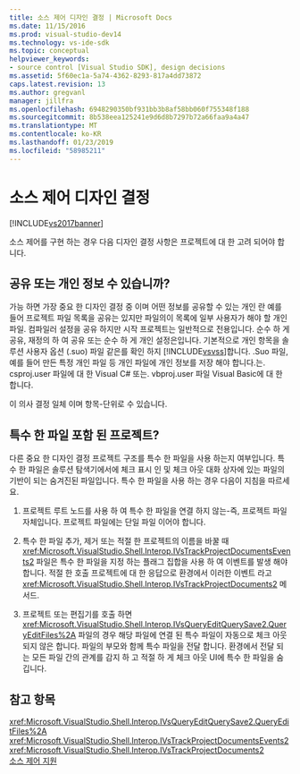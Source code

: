 ```yaml
---
title: 소스 제어 디자인 결정 | Microsoft Docs
ms.date: 11/15/2016
ms.prod: visual-studio-dev14
ms.technology: vs-ide-sdk
ms.topic: conceptual
helpviewer_keywords:
- source control [Visual Studio SDK], design decisions
ms.assetid: 5f60ec1a-5a74-4362-8293-817a4dd73872
caps.latest.revision: 13
ms.author: gregvanl
manager: jillfra
ms.openlocfilehash: 6948290350bf931bb3b8af58bb060f755348f188
ms.sourcegitcommit: 8b538eea125241e9d6d8b7297b72a66faa9a4a47
ms.translationtype: MT
ms.contentlocale: ko-KR
ms.lasthandoff: 01/23/2019
ms.locfileid: "58985211"
---
```

# <a name="source-control-design-decisions"></a>소스 제어 디자인 결정
[!INCLUDE[vs2017banner](../../includes/vs2017banner.md)]

소스 제어를 구현 하는 경우 다음 디자인 결정 사항은 프로젝트에 대 한 고려 되어야 합니다.  
  
## <a name="will-information-be-shared-or-private"></a>공유 또는 개인 정보 수 있습니까?  
 가능 하면 가장 중요 한 디자인 결정 중 이며 어떤 정보를 공유할 수 있는 개인 란 예를 들어 프로젝트 파일 목록을 공유는 있지만 파일의이 목록에 일부 사용자가 해야 할 개인 파일. 컴파일러 설정을 공유 하지만 시작 프로젝트는 일반적으로 전용입니다. 순수 하 게 공유, 재정의 하 여 공유 또는 순수 하 게 개인 설정은입니다. 기본적으로 개인 항목을 솔루션 사용자 옵션 (.suo) 파일 같은를 확인 하지 [!INCLUDE[vsvss](../../includes/vsvss-md.md)]합니다. .Suo 파일, 예를 들어 만든 특정 개인 파일 등 개인 파일에 개인 정보를 저장 해야 합니다.는. csproj.user 파일에 대 한 Visual C# 또는. vbproj.user 파일 Visual Basic에 대 한 합니다.  
  
 이 의사 결정 일체 이며 항목-단위로 수 있습니다.  
  
## <a name="will-the-project-include-special-files"></a>특수 한 파일 포함 된 프로젝트?  
 다른 중요 한 디자인 결정 프로젝트 구조를 특수 한 파일을 사용 하는지 여부입니다. 특수 한 파일은 솔루션 탐색기에서에 체크 표시 인 및 체크 아웃 대화 상자에 있는 파일의 기반이 되는 숨겨진된 파일입니다. 특수 한 파일을 사용 하는 경우 다음이 지침을 따르세요.  
  
1.  프로젝트 루트 노드를 사용 하 여 특수 한 파일을 연결 하지 않는-즉, 프로젝트 파일 자체입니다. 프로젝트 파일에는 단일 파일 이어야 합니다.  
  
2.  특수 한 파일 추가, 제거 또는 적절 한 프로젝트의 이름을 바꿀 때 <xref:Microsoft.VisualStudio.Shell.Interop.IVsTrackProjectDocumentsEvents2> 파일은 특수 한 파일을 지정 하는 플래그 집합을 사용 하 여 이벤트를 발생 해야 합니다. 적절 한 호출 프로젝트에 대 한 응답으로 환경에서 이러한 이벤트 라고 <xref:Microsoft.VisualStudio.Shell.Interop.IVsTrackProjectDocuments2> 메서드.  
  
3.  프로젝트 또는 편집기를 호출 하면 <xref:Microsoft.VisualStudio.Shell.Interop.IVsQueryEditQuerySave2.QueryEditFiles%2A> 파일의 경우 해당 파일에 연결 된 특수 파일이 자동으로 체크 아웃 되지 않은 합니다. 파일의 부모와 함께 특수 파일을 전달 합니다. 환경에서 전달 되는 모든 파일 간의 관계를 감지 하 고 적절 하 게 체크 아웃 UI에 특수 한 파일을 숨깁니다.  
  
## <a name="see-also"></a>참고 항목  
 <xref:Microsoft.VisualStudio.Shell.Interop.IVsQueryEditQuerySave2.QueryEditFiles%2A>   
 <xref:Microsoft.VisualStudio.Shell.Interop.IVsTrackProjectDocumentsEvents2>   
 <xref:Microsoft.VisualStudio.Shell.Interop.IVsTrackProjectDocuments2>   
 [소스 제어 지원](../../extensibility/internals/supporting-source-control.md)
